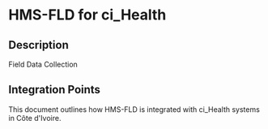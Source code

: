 # HMS-FLD for ci_Health

## Description

Field Data Collection

## Integration Points

This document outlines how HMS-FLD is integrated with ci_Health systems in Côte d'Ivoire.
